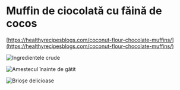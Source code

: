 # Muffin de ciocolată cu făină de cocos

[https://healthyrecipesblogs.com/coconut-flour-chocolate-muffins/](https://healthyrecipesblogs.com/coconut-flour-chocolate-muffins/)

![Ingredientele crude](/images/IMG_1152.jpg)

![Amestecul înainte de gătit](/images/IMG_1153.jpg)

![Brioșe delicioase](/images/IMG_1163.jpg)
